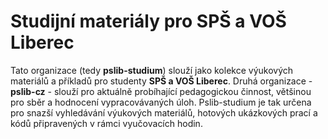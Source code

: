 # Studijní materiály pro SPŠ a VOŠ Liberec

Tato organizace (tedy **pslib-studium**) slouží jako kolekce výukových materiálů a příkladů pro studenty **SPŠ a VOŠ Liberec**. Druhá organizace - **pslib-cz** - slouží pro aktuálně probíhající pedagogickou činnost, 
většinou pro sběr a hodnocení vypracovávaných úloh. Pslib-studium je tak určena pro snazší vyhledávání výukových materiálů, hotových ukázkových prací a kódů připravených v rámci vyučovacích hodin.
